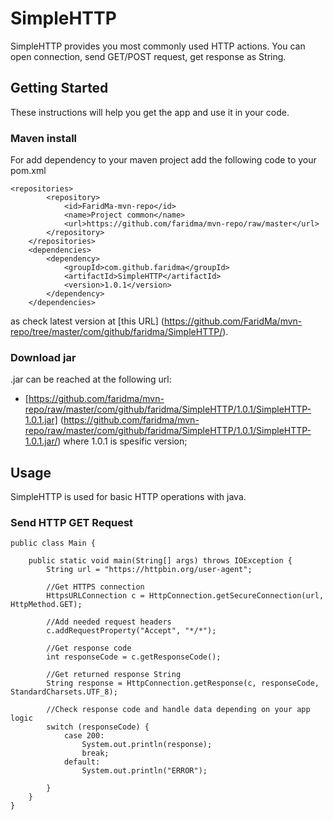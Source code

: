 # SimpleHTTP

SimpleHTTP provides you most commonly used HTTP actions. You can open connection, send GET/POST request, get response as String. 

## Getting Started 

These instructions will help you get the app and use it in your code.

### Maven install

For add dependency to your maven project add the following code to your pom.xml

```
<repositories>
        <repository>
            <id>FaridMa-mvn-repo</id>
            <name>Project common</name>
            <url>https://github.com/faridma/mvn-repo/raw/master</url>
        </repository>
    </repositories>
    <dependencies>
        <dependency>
            <groupId>com.github.faridma</groupId>
            <artifactId>SimpleHTTP</artifactId>
            <version>1.0.1</version>
        </dependency>
    </dependencies>
```

as check latest version at [this URL] (https://github.com/FaridMa/mvn-repo/tree/master/com/github/faridma/SimpleHTTP/).

### Download jar 

.jar can be reached at the following url:
 
* [https://github.com/faridma/mvn-repo/raw/master/com/github/faridma/SimpleHTTP/1.0.1/SimpleHTTP-1.0.1.jar] (https://github.com/faridma/mvn-repo/raw/master/com/github/faridma/SimpleHTTP/1.0.1/SimpleHTTP-1.0.1.jar/)
where 1.0.1 is spesific version;

## Usage

SimpleHTTP is used for basic HTTP operations with java. 

### Send HTTP GET Request

```
public class Main {

    public static void main(String[] args) throws IOException {
        String url = "https://httpbin.org/user-agent";
        
        //Get HTTPS connection
        HttpsURLConnection c = HttpConnection.getSecureConnection(url, HttpMethod.GET);
        
        //Add needed request headers
        c.addRequestProperty("Accept", "*/*");
        
        //Get response code 
        int responseCode = c.getResponseCode();
        
        //Get returned response String
        String response = HttpConnection.getResponse(c, responseCode, StandardCharsets.UTF_8);
        
        //Check response code and handle data depending on your app logic
        switch (responseCode) {
            case 200:
                System.out.println(response);
                break;
            default:
                System.out.println("ERROR");

        }
    }
}
```